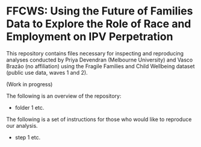 # FFCWS: Using the Future of Families Data to Explore the Role of Race and Employment on IPV Perpetration

This repository contains files necessary for inspecting and reproducing analyses conducted by Priya Devendran (Melbourne University) and Vasco Brazão (no affiliation) using the Fragile Families and Child Wellbeing dataset (public use data, waves 1 and 2).

(Work in progress)

The following is an overview of the repository:

* folder 1 etc.

The following is a set of instructions for those who would like to reproduce our analysis.

* step 1 etc.